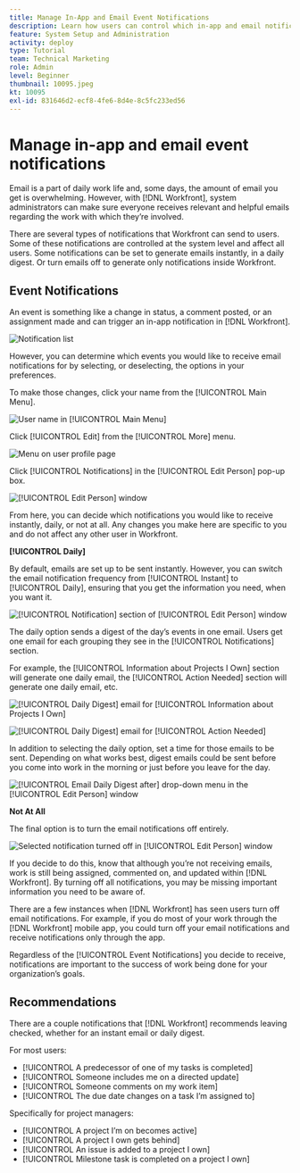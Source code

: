 ```yaml
---
title: Manage In-App and Email Event Notifications
description: Learn how users can control which in-app and email notifications they receive so they're getting receive relevant, helpful emails regarding their work.
feature: System Setup and Administration
activity: deploy
type: Tutorial
team: Technical Marketing
role: Admin
level: Beginner
thumbnail: 10095.jpeg
kt: 10095
exl-id: 831646d2-ecf8-4fe6-8d4e-8c5fc233ed56
---
```

# Manage in-app and email event notifications

Email is a part of daily work life and, some days, the amount of email you get is overwhelming. However, with [!DNL Workfront], system administrators can make sure everyone receives relevant and helpful emails regarding the work with which they’re involved.

There are several types of notifications that Workfront can send to users. Some of these notifications are controlled at the system level and affect all users. Some notifications can be set to generate emails instantly, in a daily digest. Or turn emails off to generate only notifications inside Workfront.

## Event Notifications

An event is something like a change in status, a comment posted, or an assignment made and can trigger an in-app notification in [!DNL Workfront].

![Notification list](assets/admin-fund-user-notifications-01.png)

However, you can determine which events you would like to receive email notifications for by selecting, or deselecting, the options in your preferences.

To make those changes, click your name from the [!UICONTROL Main Menu].

![User name in [!UICONTROL Main Menu]](assets/admin-fund-user-notifications-02.png)

Click [!UICONTROL Edit] from the [!UICONTROL More] menu.

![Menu on user profile page](assets/admin-fund-user-notifications-03.png)

Click [!UICONTROL Notifications] in the [!UICONTROL Edit Person] pop-up box.

![[!UICONTROL Edit Person] window](assets/admin-fund-user-notifications-04.png)

From here, you can decide which notifications you would like to receive instantly, daily, or not at all. Any changes you make here are specific to you and do not affect any other user in Workfront.

**[!UICONTROL Daily]**

By default, emails are set up to be sent instantly. However, you can switch the email notification frequency from [!UICONTROL Instant] to [!UICONTROL Daily], ensuring that you get the information you need, when you want it.

![[!UICONTROL Notification] section of [!UICONTROL Edit Person] window](assets/admin-fund-user-notifications-05.png)

The daily option sends a digest of the day’s events in one email. Users get one email for each grouping they see in the [!UICONTROL Notifications] section. 

For example, the [!UICONTROL Information about Projects I Own] section will generate one daily email, the [!UICONTROL Action Needed] section will generate one daily email, etc.

![[!UICONTROL Daily Digest] email for [!UICONTROL Information about Projects I Own]](assets/admin-fund-user-notifications-06.png)

![[!UICONTROL Daily Digest] email for [!UICONTROL Action Needed]](assets/admin-fund-user-notifications-07.png)

In addition to selecting the daily option, set a time for those emails to be sent. Depending on what works best, digest emails could be sent before you come into work in the morning or just before you leave for the day.

![[!UICONTROL Email Daily Digest after] drop-down menu in the [!UICONTROL Edit Person] window](assets/admin-fund-user-notifications-08.png)

**Not At All**

The final option is to turn the email notifications off entirely. 

![Selected notification turned off in [!UICONTROL Edit Person] window](assets/admin-fund-user-notifications-09.png)

If you decide to do this, know that although you’re not receiving emails, work is still being assigned, commented on, and updated within [!DNL Workfront]. By turning off all notifications, you may be missing important information you need to be aware of.

There are a few instances when [!DNL Workfront] has seen users turn off email notifications. For example, if you do most of your work through the [!DNL Workfront] mobile app, you could turn off your email notifications and receive notifications only through the app.

Regardless of the [!UICONTROL Event Notifications] you decide to receive, notifications are important to the success of work being done for your organization’s goals.


## Recommendations

There are a couple notifications that [!DNL Workfront] recommends leaving checked, whether for an instant email or daily digest. 

For most users:

* [!UICONTROL A predecessor of one of my tasks is completed]
* [!UICONTROL Someone includes me on a directed update]
* [!UICONTROL Someone comments on my work item]
* [!UICONTROL The due date changes on a task I’m assigned to]
 

Specifically for project managers:

* [!UICONTROL A project I’m on becomes active]
* [!UICONTROL A project I own gets behind]
* [!UICONTROL An issue is added to a project I own]
* [!UICONTROL Milestone task is completed on a project I own]
 

<!---
learn more URLs
Email notifications
guide: manage your notifications
--->
